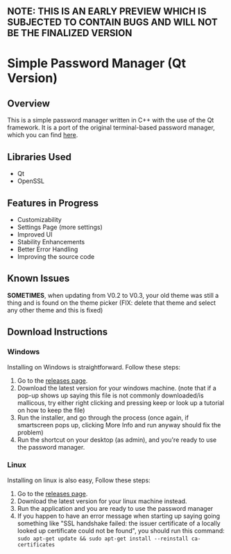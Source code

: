 ## NOTE: THIS IS AN EARLY PREVIEW WHICH IS SUBJECTED TO CONTAIN BUGS AND WILL NOT BE THE FINALIZED VERSION ##
# Simple Password Manager (Qt Version)

## Overview
This is a simple password manager written in C++ with the use of the Qt framework. It is a port of the original terminal-based password manager, which you can find [here](https://github.com/globbertot/simple-password-manager).

## Libraries Used
- Qt
- OpenSSL

## Features in Progress
- Customizability
- Settings Page (more settings)
- Improved UI
- Stability Enhancements
- Better Error Handling
- Improving the source code

## Known Issues
**SOMETIMES**, when updating from V0.2 to V0.3, your old theme was still a thing and is found on the theme picker (FIX: delete that theme and select any other theme and this is fixed)

## Download Instructions
### Windows
Installing on Windows is straightforward. Follow these steps:

1. Go to the [releases page](https://github.com/globbertot/simplePasswordMan/releases).
2. Download the latest version for your windows machine. (note that if a pop-up shows up saying this file is not commonly downloaded/is mallicous, try either right clicking and pressing keep or look up a tutorial on how to keep the file)
3. Run the installer, and go through the process (once again, if smartscreen pops up, clicking More Info and run anyway should fix the problem)
4. Run the shortcut on your desktop (as admin), and you're ready to use the password manager.

### Linux
Installing on linux is also easy, Follow these steps:

1. Go to the [releases page](https://github.com/globbertot/simplePasswordMan/releases).
2. Download the latest version for your linux machine instead.
3. Run the application and you are ready to use the password manager
4. If you happen to have an error message when starting up saying going something like "SSL handshake failed: the issuer certificate of a locally looked up certificate could not be found", you should run this command: `sudo apt-get update && sudo apt-get install --reinstall ca-certificates`
